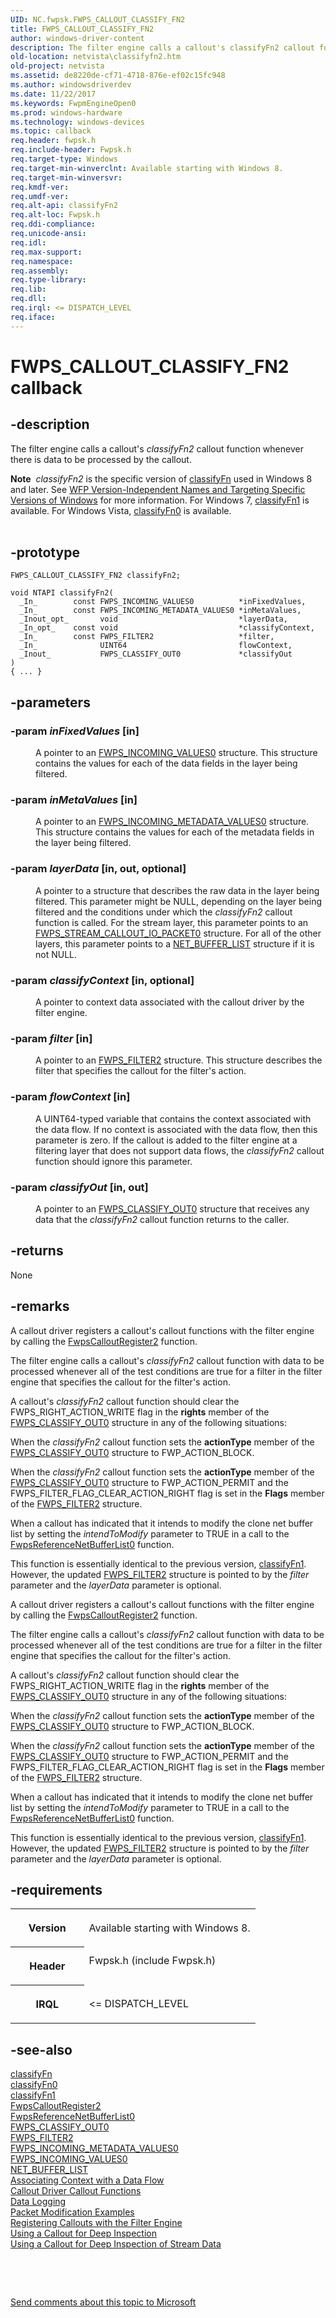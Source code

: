 ```yaml
---
UID: NC.fwpsk.FWPS_CALLOUT_CLASSIFY_FN2
title: FWPS_CALLOUT_CLASSIFY_FN2
author: windows-driver-content
description: The filter engine calls a callout's classifyFn2 callout function whenever there is data to be processed by the callout.Note  classifyFn2 is the specific version of classifyFn used in Windows 8 and later.
old-location: netvista\classifyfn2.htm
old-project: netvista
ms.assetid: de8220de-cf71-4718-876e-ef02c15fc948
ms.author: windowsdriverdev
ms.date: 11/22/2017
ms.keywords: FwpmEngineOpen0
ms.prod: windows-hardware
ms.technology: windows-devices
ms.topic: callback
req.header: fwpsk.h
req.include-header: Fwpsk.h
req.target-type: Windows
req.target-min-winverclnt: Available starting with Windows 8.
req.target-min-winversvr: 
req.kmdf-ver: 
req.umdf-ver: 
req.alt-api: classifyFn2
req.alt-loc: Fwpsk.h
req.ddi-compliance: 
req.unicode-ansi: 
req.idl: 
req.max-support: 
req.namespace: 
req.assembly: 
req.type-library: 
req.lib: 
req.dll: 
req.irql: <= DISPATCH_LEVEL
req.iface: 
---
```


# FWPS_CALLOUT_CLASSIFY_FN2 callback



## -description
<p>The filter engine calls a callout's 
  <i>classifyFn2</i> callout function whenever there is data to be processed by the callout.<div class="alert"><b>Note</b>  <i>classifyFn2</i> is the specific version of <a href="https://msdn.microsoft.com/library/windows/hardware/ff544887">classifyFn</a> used in Windows 8 and later. See <a href="fwp.wfp_version-independent_names_and_targeting_specific_versions_of_windows">WFP Version-Independent Names and Targeting Specific Versions of Windows</a> for more information. For Windows 7, <a href="..\fwpsk\nc-fwpsk-fwps-callout-classify-fn1.md">classifyFn1</a> is available. For Windows Vista, <a href="..\fwpsk\nc-fwpsk-fwps-callout-classify-fn0.md">classifyFn0</a> is available.</div>
<div> </div>
</p>


## -prototype

````
FWPS_CALLOUT_CLASSIFY_FN2 classifyFn2;

void NTAPI classifyFn2(
  _In_        const FWPS_INCOMING_VALUES0          *inFixedValues,
  _In_        const FWPS_INCOMING_METADATA_VALUES0 *inMetaValues,
  _Inout_opt_       void                           *layerData,
  _In_opt_    const void                           *classifyContext,
  _In_        const FWPS_FILTER2                   *filter,
  _In_              UINT64                         flowContext,
  _Inout_           FWPS_CLASSIFY_OUT0             *classifyOut
)
{ ... }
````


## -parameters
<dl>

### -param <i>inFixedValues</i> [in]

<dd>
<p>A pointer to an 
     <a href="https://msdn.microsoft.com/library/windows/hardware/ff552401">FWPS_INCOMING_VALUES0</a> structure. This
     structure contains the values for each of the data fields in the layer being filtered.</p>
</dd>

### -param <i>inMetaValues</i> [in]

<dd>
<p>A pointer to an 
     <a href="netvista.fwps_incoming_metadata_values0">
     FWPS_INCOMING_METADATA_VALUES0</a> structure. This structure contains the values for each of the
     metadata fields in the layer being filtered.</p>
</dd>

### -param <i>layerData</i> [in, out, optional]

<dd>
<p>A pointer to a structure that describes the raw data in the layer being filtered. This parameter
     might be NULL, depending on the layer being filtered and the conditions under which the 
     <i>classifyFn2</i> callout function is called. For the stream layer, this parameter points to an 
     <a href="netvista.fwps_stream_callout_io_packet0">
     FWPS_STREAM_CALLOUT_IO_PACKET0</a> structure. For all of the other layers, this parameter points to a 
     <a href="https://msdn.microsoft.com/library/windows/hardware/ff568388">NET_BUFFER_LIST</a> structure if it is not
     NULL.</p>
</dd>

### -param <i>classifyContext</i> [in, optional]

<dd>
<p>A pointer to context data associated with the callout driver by the filter engine.</p>
</dd>

### -param <i>filter</i> [in]

<dd>
<p>A pointer to an 
     <a href="https://msdn.microsoft.com/library/windows/hardware/hh439768">FWPS_FILTER2</a> structure. This structure
     describes the filter that specifies the callout for the filter's action.</p>
</dd>

### -param <i>flowContext</i> [in]

<dd>
<p>A UINT64-typed variable that contains the context associated with the data flow. If no context is
     associated with the data flow, then this parameter is zero. If the callout is added to the filter engine
     at a filtering layer that does not support data flows, the 
     <i>classifyFn2</i> callout function should ignore this parameter.</p>
</dd>

### -param <i>classifyOut</i> [in, out]

<dd>
<p>A pointer to an 
     <a href="https://msdn.microsoft.com/library/windows/hardware/ff551229">FWPS_CLASSIFY_OUT0</a> structure that
     receives any data that the 
     <i>classifyFn2</i> callout function returns to the caller.</p>
</dd>
</dl>

## -returns
<p>None</p>

## -remarks
<p>A callout driver registers a callout's callout functions with the filter engine by calling the 
    <a href="https://msdn.microsoft.com/library/windows/hardware/hh439576">FwpsCalloutRegister2</a> function.</p>

<p>The filter engine calls a callout's 
    <i>classifyFn2</i> callout function with data to be processed whenever all of the test conditions are true
    for a filter in the filter engine that specifies the callout for the filter's action.</p>

<p>A callout's 
    <i>classifyFn2</i> callout function should clear the FWPS_RIGHT_ACTION_WRITE flag in the 
    <b>rights</b> member of the 
    <a href="https://msdn.microsoft.com/library/windows/hardware/ff551229">FWPS_CLASSIFY_OUT0</a> structure in any of
    the following situations:</p>

<p>When the 
      <i>classifyFn2</i> callout function sets the 
      <b>actionType</b> member of the 
      <a href="https://msdn.microsoft.com/library/windows/hardware/ff551229">FWPS_CLASSIFY_OUT0</a> structure to
      FWP_ACTION_BLOCK.</p>

<p>When the 
      <i>classifyFn2</i> callout function sets the 
      <b>actionType</b> member of the 
      <a href="https://msdn.microsoft.com/library/windows/hardware/ff551229">FWPS_CLASSIFY_OUT0</a> structure to
      FWP_ACTION_PERMIT and the FWPS_FILTER_FLAG_CLEAR_ACTION_RIGHT flag is set in the 
      <b>Flags</b> member of the 
      <a href="https://msdn.microsoft.com/library/windows/hardware/hh439768">FWPS_FILTER2</a> structure.</p>

<p>When a callout has indicated that it intends to modify the clone net buffer list by setting the 
      <i>intendToModify</i> parameter to TRUE in a call to the 
      <a href="..\fwpsk\nf-fwpsk-fwpsreferencenetbufferlist0.md">
      FwpsReferenceNetBufferList0</a> function.</p>

<p>This function is essentially identical to the previous version, 
    <a href="..\fwpsk\nc-fwpsk-fwps-callout-classify-fn1.md">classifyFn1</a>. However, the updated <a href="https://msdn.microsoft.com/library/windows/hardware/hh439768">FWPS_FILTER2</a> structure is pointed to by the 
       <i>filter</i> parameter and the <i>layerData</i> parameter is optional.</p>

<p>A callout driver registers a callout's callout functions with the filter engine by calling the 
    <a href="https://msdn.microsoft.com/library/windows/hardware/hh439576">FwpsCalloutRegister2</a> function.</p>

<p>The filter engine calls a callout's 
    <i>classifyFn2</i> callout function with data to be processed whenever all of the test conditions are true
    for a filter in the filter engine that specifies the callout for the filter's action.</p>

<p>A callout's 
    <i>classifyFn2</i> callout function should clear the FWPS_RIGHT_ACTION_WRITE flag in the 
    <b>rights</b> member of the 
    <a href="https://msdn.microsoft.com/library/windows/hardware/ff551229">FWPS_CLASSIFY_OUT0</a> structure in any of
    the following situations:</p>

<p>When the 
      <i>classifyFn2</i> callout function sets the 
      <b>actionType</b> member of the 
      <a href="https://msdn.microsoft.com/library/windows/hardware/ff551229">FWPS_CLASSIFY_OUT0</a> structure to
      FWP_ACTION_BLOCK.</p>

<p>When the 
      <i>classifyFn2</i> callout function sets the 
      <b>actionType</b> member of the 
      <a href="https://msdn.microsoft.com/library/windows/hardware/ff551229">FWPS_CLASSIFY_OUT0</a> structure to
      FWP_ACTION_PERMIT and the FWPS_FILTER_FLAG_CLEAR_ACTION_RIGHT flag is set in the 
      <b>Flags</b> member of the 
      <a href="https://msdn.microsoft.com/library/windows/hardware/hh439768">FWPS_FILTER2</a> structure.</p>

<p>When a callout has indicated that it intends to modify the clone net buffer list by setting the 
      <i>intendToModify</i> parameter to TRUE in a call to the 
      <a href="..\fwpsk\nf-fwpsk-fwpsreferencenetbufferlist0.md">
      FwpsReferenceNetBufferList0</a> function.</p>

<p>This function is essentially identical to the previous version, 
    <a href="..\fwpsk\nc-fwpsk-fwps-callout-classify-fn1.md">classifyFn1</a>. However, the updated <a href="https://msdn.microsoft.com/library/windows/hardware/hh439768">FWPS_FILTER2</a> structure is pointed to by the 
       <i>filter</i> parameter and the <i>layerData</i> parameter is optional.</p>

## -requirements
<table>
<tr>
<th width="30%">
<p>Version</p>
</th>
<td width="70%">
<p>Available starting with Windows 8.</p>
</td>
</tr>
<tr>
<th width="30%">
<p>Header</p>
</th>
<td width="70%">
<dl>
<dt>Fwpsk.h (include Fwpsk.h)</dt>
</dl>
</td>
</tr>
<tr>
<th width="30%">
<p>IRQL</p>
</th>
<td width="70%">
<p>&lt;= DISPATCH_LEVEL</p>
</td>
</tr>
</table>

## -see-also
<dl>
<dt>
<a href="https://msdn.microsoft.com/library/windows/hardware/ff544887">classifyFn</a>
</dt>
<dt>
<a href="..\fwpsk\nc-fwpsk-fwps-callout-classify-fn0.md">classifyFn0</a>
</dt>
<dt>
<a href="..\fwpsk\nc-fwpsk-fwps-callout-classify-fn1.md">classifyFn1</a>
</dt>
<dt>
<a href="https://msdn.microsoft.com/library/windows/hardware/hh439576">FwpsCalloutRegister2</a>
</dt>
<dt>
<a href="https://msdn.microsoft.com/library/windows/hardware/ff551206">FwpsReferenceNetBufferList0</a>
</dt>
<dt>
<a href="https://msdn.microsoft.com/library/windows/hardware/ff551229">FWPS_CLASSIFY_OUT0</a>
</dt>
<dt>
<a href="https://msdn.microsoft.com/library/windows/hardware/hh439768">FWPS_FILTER2</a>
</dt>
<dt>
<a href="netvista.fwps_incoming_metadata_values0">
   FWPS_INCOMING_METADATA_VALUES0</a>
</dt>
<dt>
<a href="https://msdn.microsoft.com/library/windows/hardware/ff552401">FWPS_INCOMING_VALUES0</a>
</dt>
<dt>
<a href="https://msdn.microsoft.com/library/windows/hardware/ff568388">NET_BUFFER_LIST</a>
</dt>
<dt>
<a href="NULL">Associating Context with a Data Flow</a>
</dt>
<dt>
<a href="https://msdn.microsoft.com/library/windows/hardware/ff543875">Callout Driver Callout Functions</a>
</dt>
<dt>
<a href="NULL">Data Logging</a>
</dt>
<dt>
<a href="NULL">Packet Modification Examples</a>
</dt>
<dt>
<a href="NULL">Registering Callouts with the Filter Engine</a>
</dt>
<dt>
<a href="NULL">Using a Callout for Deep Inspection</a>
</dt>
<dt>
<a href="netvista.using_a_callout_for_deep_inspection_of_stream_data">Using a Callout
    for Deep Inspection of Stream Data</a>
</dt>
</dl>
<p> </p>
<p> </p>
<p><a href="mailto:wsddocfb@microsoft.com?subject=Documentation%20feedback [netvista\netvista]:%20FWPS_CALLOUT_CLASSIFY_FN2 callback function%20 RELEASE:%20(11/22/2017)&amp;body=%0A%0APRIVACY STATEMENT%0A%0AWe use your feedback to improve the documentation. We don't use your email address for any other purpose, and we'll remove your email address from our system after the issue that you're reporting is fixed. While we're working to fix this issue, we might send you an email message to ask for more info. Later, we might also send you an email message to let you know that we've addressed your feedback.%0A%0AFor more info about Microsoft's privacy policy, see http://privacy.microsoft.com/en-us/default.aspx." title="Send comments about this topic to Microsoft">Send comments about this topic to Microsoft</a></p>
